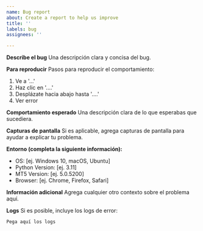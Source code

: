 ```yaml
---
name: Bug report
about: Create a report to help us improve
title: ''
labels: bug
assignees: ''

---
```


**Describe el bug**
Una descripción clara y concisa del bug.

**Para reproducir**
Pasos para reproducir el comportamiento:
1. Ve a '...'
2. Haz clic en '....'
3. Desplázate hacia abajo hasta '....'
4. Ver error

**Comportamiento esperado**
Una descripción clara de lo que esperabas que sucediera.

**Capturas de pantalla**
Si es aplicable, agrega capturas de pantalla para ayudar a explicar tu problema.

**Entorno (completa la siguiente información):**
 - OS: [ej. Windows 10, macOS, Ubuntu]
 - Python Version: [ej. 3.11]
 - MT5 Version: [ej. 5.0.5200]
 - Browser: [ej. Chrome, Firefox, Safari]

**Información adicional**
Agrega cualquier otro contexto sobre el problema aquí.

**Logs**
Si es posible, incluye los logs de error:
```
Pega aquí los logs
```
